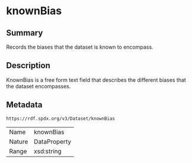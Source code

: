 <!-- Automatically generated by spec-parser v2.0.0 on 2024-01-12T14:00:21.817658+00:00 -->
<!-- SPDX-License-Identifier: Community-Spec-1.0 -->

# knownBias

## Summary

Records the biases that the dataset is known to encompass.


## Description

KnownBias is a free form text field that describes the different biases that the dataset encompasses.


## Metadata

`https://rdf.spdx.org/v3/Dataset/knownBias`


| | |
|---|---|
| Name | knownBias |
| Nature | DataProperty |
| Range | xsd:string |





